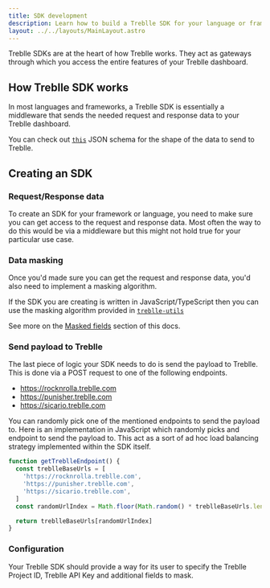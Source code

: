 ```yaml
---
title: SDK development
description: Learn how to build a Treblle SDK for your language or framework.
layout: ../../layouts/MainLayout.astro
---
```


Treblle SDKs are at the heart of how Treblle works. They act as gateways through which you access the entire features of your Treblle dashboard.

## How Treblle SDK works

In most languages and frameworks, a Treblle SDK is essentially a middleware that sends the needed request and response data to your Treblle dashboard.

You can check out [`this`](https://github.com/Treblle/treblle-utils/blob/develop/treblle-payload-schema.json) JSON schema for the shape of the data to send to Treblle.

## Creating an SDK

### Request/Response data

To create an SDK for your framework or language, you need to make sure you can get access to the request and response data. Most often the way to do this would be via a middleware but this might not hold true for your particular use case.

### Data masking

Once you'd made sure you can get the request and response data, you'd also need to implement a masking algorithm.

If the SDK you are creating is written in JavaScript/TypeScript then you can use the masking algorithm provided in [`treblle-utils`](https://github.com/treblle/treblle-utils)

See more on the [Masked fields](/en/security/masked-fields) section of this docs.

### Send payload to Treblle

The last piece of logic your SDK needs to do is send the payload to Treblle. This is done via a POST request to one of the following endpoints.

- https://rocknrolla.treblle.com
- https://punisher.treblle.com
- https://sicario.treblle.com

You can randomly pick one of the mentioned endpoints to send the payload to. Here is an implementation in JavaScript which randomly picks and endpoint to send the payload to. This act as a sort of ad hoc load balancing strategy implemented within the SDK itself.

```js
function getTreblleEndpoint() {
  const treblleBaseUrls = [
    'https://rocknrolla.treblle.com',
    'https://punisher.treblle.com',
    'https://sicario.treblle.com',
  ]
  const randomUrlIndex = Math.floor(Math.random() * treblleBaseUrls.length)

  return treblleBaseUrls[randomUrlIndex]
}
```

### Configuration

Your Treblle SDK should provide a way for its user to specify the Treblle Project ID, Treblle API Key and additional fields to mask.
